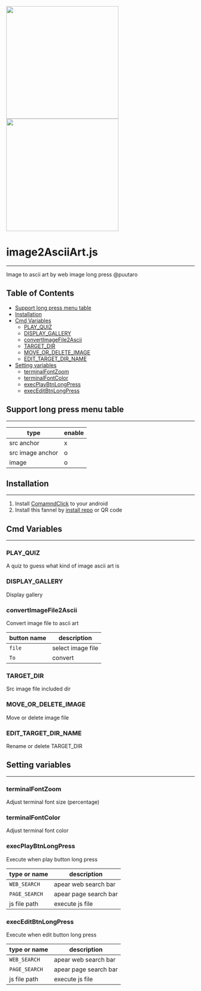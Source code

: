 
<div><img src="https://github.com/puutaro/image2AsciiArt/assets/55217593/dc8cfbea-187d-4ef3-a904-c6650b906666" width="300">  </div>
  
<div><img src="https://github.com/puutaro/selectTyper/assets/55217593/555e8f5f-656a-4faf-bb76-f663c01cfe47" width="300"></div> 


# image2AsciiArt.js
----------------

Image to ascii art by web image long press  @puutaro

Table of Contents
-------
<!-- vim-markdown-toc GFM --> 
* [Support long press menu table](#support-long-press-menu-table)
* [Installation](#installation)
* [Cmd Variables](#cmd-variables)
	* [PLAY_QUIZ](#play_quiz)
	* [DISPLAY_GALLERY](#display_gallery)
	* [convertImageFile2Ascii](#convertimagefile2ascii)
	* [TARGET_DIR](#target_dir)
	* [MOVE_OR_DELETE_IMAGE](#move_or_delete_image)
	* [EDIT_TARGET_DIR_NAME](#edit_target_dir_name)
* [Setting variables](#setting-variables)
	* [terminalFontZoom](#terminalfontzoom)
	* [terminalFontColor](#terminalfontcolor)
	* [execPlayBtnLongPress](#execplaybtnlongpress)
	* [execEditBtnLongPress](#execeditbtnlongpress)


## Support long press menu table
-------

| type | enable |
| ----- | ----- |
| src anchor | x |
| src image anchor | o |
| image | o |

## Installation
--------------

1. Install [ComamndClick](https://github.com/puutaro/CommandClick#app-installation) to your android
2. Install this fannel by [install repo](https://github.com/puutaro/CommandClick/blob/master/USAGE.md#install-fannel) or QR code


## Cmd Variables
--------

### PLAY_QUIZ
A quiz to guess what kind of image ascii art is

### DISPLAY_GALLERY
Display gallery

### convertImageFile2Ascii
Convert image file to ascii art

| button name | description |
| ------- | ------- |
| `file` | select image file |
| `To` | convert |

### TARGET_DIR
Src image file included dir

### MOVE_OR_DELETE_IMAGE
Move or delete image file 

### EDIT_TARGET_DIR_NAME
Rename or delete TARGET_DIR


## Setting variables
---------

### terminalFontZoom 
Adjust terminal font size (percentage)

### terminalFontColor
Adjust terminal font color

### execPlayBtnLongPress
Execute when play button long press

| type or name | description |
| ------- | ------- |
| `WEB_SEARCH` | apear web search bar |
| `PAGE_SEARCH` | apear page search bar |
| js file path | execute js file |

### execEditBtnLongPress
Execute when edit button long press

| type or name | description |
| ------- | ------- |
| `WEB_SEARCH` | apear web search bar |
| `PAGE_SEARCH` | apear page search bar |
| js file path | execute js file |
